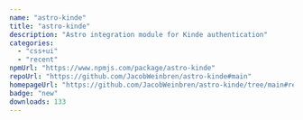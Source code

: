 ```yaml
---
name: "astro-kinde"
title: "astro-kinde"
description: "Astro integration module for Kinde authentication"
categories:
  - "css+ui"
  - "recent"
npmUrl: "https://www.npmjs.com/package/astro-kinde"
repoUrl: "https://github.com/JacobWeinbren/astro-kinde#main"
homepageUrl: "https://github.com/JacobWeinbren/astro-kinde/tree/main#readme"
badge: "new"
downloads: 133
---
```

